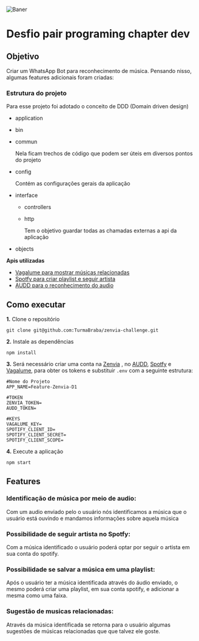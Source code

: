![Baner](https://i.imgur.com/1tIWVhN.gif)

# Desfio pair programing chapter dev

## Objetivo
Criar um WhatsApp Bot para reconhecimento de música. Pensando nisso, algumas features adicionais foram criadas: 

### Estrutura do projeto
Para esse projeto foi adotado o conceito de DDD (Domain driven design)

- application 
- bin
- commun

  Nela ficam trechos de código que podem ser úteis em diversos pontos do projeto
- config

  Contém as configurações gerais da aplicação  
- interface
  - controllers
  - http
  
    Tem o objetivo guardar todas as chamadas externas a api da aplicação
- objects

**Apis utilizadas**

- [Vagalume para mostrar músicas relacionadas](https://api.vagalume.com.br/docs/)
- [Spotfy para criar playlist e seguir artista](https://developer.spotify.com/documentation/web-api/)
- [AUDD para o reconhecimento do audio](https://audd.io/)

## Como executar

**1.** Clone o repositório

```shell
git clone git@github.com:TurmaBraba/zenvia-challenge.git
```

**2.** Instale as dependências

```shell
npm install
```

**3.** Será necessário criar uma conta na [Zenvia](https://app.zenvia.com/home/api) , no [AUDD](https://audd.io/), [Spotfy](https://developer.spotify.com/documentation/web-api/) e [Vagalume](https://api.vagalume.com.br/docs), para obter os tokens e substituir `.env` com a seguinte estrutura: 
```
#Nome do Projeto 
APP_NAME=Feature-Zenvia-D1

#TOKEN
ZENVIA_TOKEN=
AUDD_TOKEN=

#KEYS
VAGALUME_KEY=
SPOTIFY_CLIENT_ID=
SPOTIFY_CLIENT_SECRET=
SPOTIFY_CLIENT_SCOPE=
```

**4.** Execute a aplicação 

```shell
npm start
```
## Features

### Identificação de música por meio de audio: 
Com um audio enviado pelo o usuário nós identificamos a música que o usuário está ouvindo e mandamos informações sobre aquela música
### Possibilidade de seguir artista no Spotfy:
Com a música identificado o usuário poderá optar por seguir o artista em sua conta do spotify.

### Possibilidade se salvar a música em uma playlist:
Após o usuário ter a música identificada através do áudio enviado, o mesmo poderá criar uma playlist, em sua conta spotify, e adicionar a mesma como uma faixa.

### Sugestão de musicas relacionadas:
Através da música identificada se retorna para o usuário algumas  sugestões de músicas relacionadas que que talvez ele goste.

